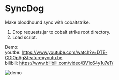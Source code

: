 # SyncDog
Make bloodhound sync with cobaltstrike.  

1. Drop requests.jar to cobalt strike root directory.  
2. Load script.  

Demo:  
youtbe: https://www.youtube.com/watch?v=DTE-CDIOpAg&feature=youtu.be  
bilibili: https://www.bilibili.com/video/BV1c64y1u7eT/  

![demo](https://github.com/Lz1y/SyncDog/blob/master/image.png?raw=true)
